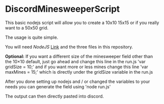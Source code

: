 # DiscordMinesweeperScript
This basic nodejs script will allow you to create a 10x10 15x15 or if you really want to a 50x50 grid.

The usage is quite simple.

You will need *NodeJS* [Link](https://nodejs.org/en/) and the three files in this repository.

**Optional:** If you want a different size of the minesweeper field other than the 10×10 default, just go ahead and change this line in the run.js 'var gridSize = 10;' and if you want more or less mines change this line 'var maxMines = 15;' which is directly under the gridSize variable in the run.js

After you done setting up nodejs and / or changed the variables to your needs you can generate the field using 'node run.js'

The output can then directly pasted into discord.
